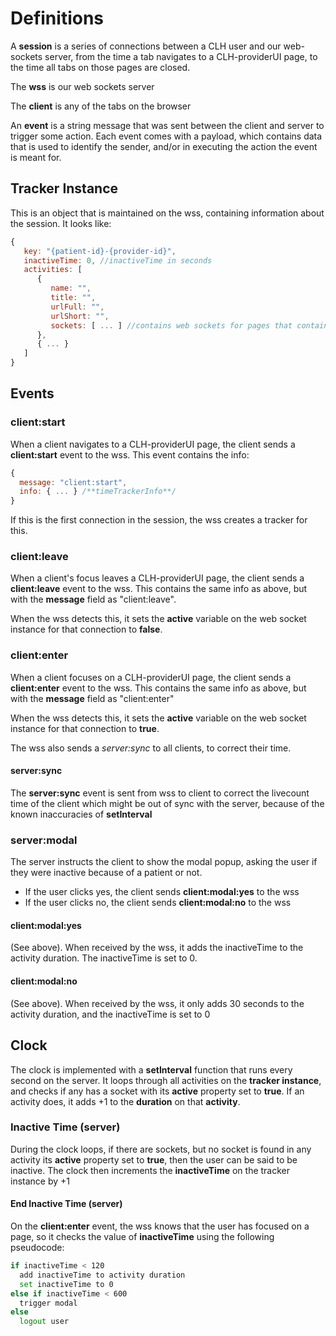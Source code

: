 # Definitions

A **session** is a series of connections between a CLH user and our web-sockets server, from the time a tab navigates to a CLH-providerUI page, to the time all tabs on those pages are closed.

The **wss** is our web sockets server

The **client** is any of the tabs on the browser 

An **event** is a string message that was sent between the client and server to trigger some action. Each event comes with a payload, which contains data that is used to identify the sender, and/or in executing the action the event is meant for.

## Tracker Instance

This is an object that is maintained on the wss, containing information about the session. It looks like:

```js
{
   key: "{patient-id}-{provider-id}",
   inactiveTime: 0, //inactiveTime in seconds
   activities: [
      {
         name: "", 
         title: "",
         urlFull: "", 
         urlShort: "",
         sockets: [ ... ] //contains web sockets for pages that contain this activity
      },
      { ... }
   ]
}
```

## Events

### client:start

When a client navigates to a CLH-providerUI page, the client sends a **client:start** event to the wss. This event contains the info:

```js
{
  message: "client:start",
  info: { ... } /**timeTrackerInfo**/
}
```

If this is the first connection in the session, the wss creates a tracker for this.

### client:leave

When a client's focus leaves a CLH-providerUI page, the client sends a **client:leave** event to the wss. This contains the same info as above, but with the **message** field as "client:leave".

When the wss detects this, it sets the **active** variable on the web socket instance for that connection to **false**.

### client:enter

When a client focuses on a CLH-providerUI page, the client sends a **client:enter** event to the wss. This contains the same info as above, but with the **message** field as "client:enter"

When the wss detects this, it sets the **active** variable on the web socket instance for that connection to **true**. 

The wss also sends a *server:sync* to all clients, to correct their time.

#### server:sync

The **server:sync** event is sent from wss to client to correct the livecount time of the client which might be out of sync with the server, because of the known inaccuracies of **setInterval**

### server:modal

The server instructs the client to show the modal popup, asking the user if they were inactive because of a patient or not. 

- If the user clicks yes, the client sends **client:modal:yes** to the wss
- If the user clicks no, the client sends **client:modal:no** to the wss

#### client:modal:yes

(See above). When received by the wss, it adds the inactiveTime to the activity duration. The inactiveTime is set to 0.

#### client:modal:no

(See above). When received by the wss, it only adds 30 seconds to the activity duration, and the inactiveTime is set to 0

## Clock

The clock is implemented with a **setInterval** function that runs every second on the server. It loops through all activities on the **tracker instance**, and checks if any has a socket with its **active** property set to **true**. If an activity does, it adds +1 to the **duration** on that **activity**.

### Inactive Time (server)

During the clock loops, if there are sockets, but no socket is found in any activity its **active** property set to **true**, then the user can be said to be inactive. The clock then increments the **inactiveTime** on the tracker instance by +1

#### End Inactive Time (server)

On the **client:enter** event, the wss knows that the user has focused on a page, so it checks the value of **inactiveTime** using the following pseudocode:

```bash
if inactiveTime < 120 
  add inactiveTime to activity duration
  set inactiveTime to 0
else if inactiveTime < 600
  trigger modal
else
  logout user
```